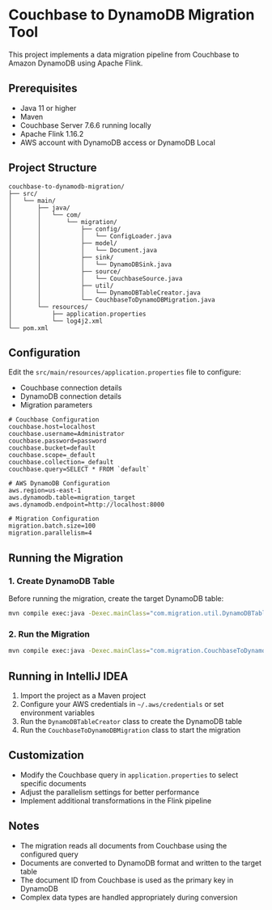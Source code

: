 # Couchbase to DynamoDB Migration Tool

This project implements a data migration pipeline from Couchbase to Amazon DynamoDB using Apache Flink.

## Prerequisites

- Java 11 or higher
- Maven
- Couchbase Server 7.6.6 running locally
- Apache Flink 1.16.2
- AWS account with DynamoDB access or DynamoDB Local

## Project Structure

```
couchbase-to-dynamodb-migration/
├── src/
│   └── main/
│       ├── java/
│       │   └── com/
│       │       └── migration/
│       │           ├── config/
│       │           │   └── ConfigLoader.java
│       │           ├── model/
│       │           │   └── Document.java
│       │           ├── sink/
│       │           │   └── DynamoDBSink.java
│       │           ├── source/
│       │           │   └── CouchbaseSource.java
│       │           ├── util/
│       │           │   └── DynamoDBTableCreator.java
│       │           └── CouchbaseToDynamoDBMigration.java
│       └── resources/
│           ├── application.properties
│           └── log4j2.xml
└── pom.xml
```

## Configuration

Edit the `src/main/resources/application.properties` file to configure:

- Couchbase connection details
- DynamoDB connection details
- Migration parameters

```properties
# Couchbase Configuration
couchbase.host=localhost
couchbase.username=Administrator
couchbase.password=password
couchbase.bucket=default
couchbase.scope=_default
couchbase.collection=_default
couchbase.query=SELECT * FROM `default`

# AWS DynamoDB Configuration
aws.region=us-east-1
aws.dynamodb.table=migration_target
aws.dynamodb.endpoint=http://localhost:8000

# Migration Configuration
migration.batch.size=100
migration.parallelism=4
```

## Running the Migration

### 1. Create DynamoDB Table

Before running the migration, create the target DynamoDB table:

```bash
mvn compile exec:java -Dexec.mainClass="com.migration.util.DynamoDBTableCreator"
```

### 2. Run the Migration

```bash
mvn compile exec:java -Dexec.mainClass="com.migration.CouchbaseToDynamoDBMigration"
```

## Running in IntelliJ IDEA

1. Import the project as a Maven project
2. Configure your AWS credentials in `~/.aws/credentials` or set environment variables
3. Run the `DynamoDBTableCreator` class to create the DynamoDB table
4. Run the `CouchbaseToDynamoDBMigration` class to start the migration

## Customization

- Modify the Couchbase query in `application.properties` to select specific documents
- Adjust the parallelism settings for better performance
- Implement additional transformations in the Flink pipeline

## Notes

- The migration reads all documents from Couchbase using the configured query
- Documents are converted to DynamoDB format and written to the target table
- The document ID from Couchbase is used as the primary key in DynamoDB
- Complex data types are handled appropriately during conversion
